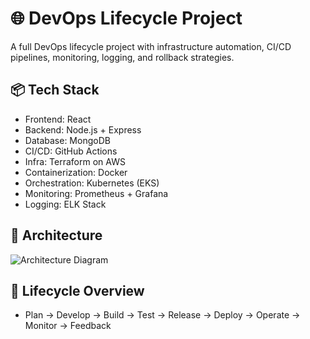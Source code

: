 # 🌐 DevOps Lifecycle Project

A full DevOps lifecycle project with infrastructure automation, CI/CD pipelines, monitoring, logging, and rollback strategies.

## 📦 Tech Stack

- Frontend: React
- Backend: Node.js + Express
- Database: MongoDB
- CI/CD: GitHub Actions
- Infra: Terraform on AWS
- Containerization: Docker
- Orchestration: Kubernetes (EKS)
- Monitoring: Prometheus + Grafana
- Logging: ELK Stack

## 🧱 Architecture

![Architecture Diagram](./docs/architecture-diagram.png)

## 🚀 Lifecycle Overview

- Plan → Develop → Build → Test → Release → Deploy → Operate → Monitor → Feedback
